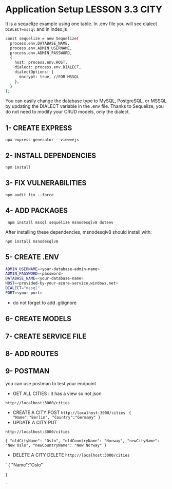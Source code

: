 # Application Setup LESSON 3.3 CITY

It is a sequelize example using one table. In .env file you will see dialect
`DIALECT=mssql`
and in index.js

```bash
const sequelize = new Sequelize(
  process.env.DATABASE_NAME,
  process.env.ADMIN_USERNAME,
  process.env.ADMIN_PASSWORD,
  {
    host: process.env.HOST,
    dialect: process.env.DIALECT,
    dialectOptions: {
      encrypt: true, //FOR MSSQL
    },
  }
);
```

You can easily change the database type to MySQL, PostgreSQL, or MSSQL by updating the DIALECT variable in the .env file. Thanks to Sequelize, you do not need to modify your CRUD models, only the dialect.

## 1- CREATE EXPRESS

`npx express-generator --view=ejs`

## 2- INSTALL DEPENDENCIES

`npm install`

## 3- FIX VULNERABILITIES

`npm audit fix --force `

## 4- ADD PACKAGES

` npm install mssql sequelize msnodesqlv8 dotenv`

After installing these dependencies, msnodesqlv8 should install with:

`npm install msnodesqlv8`

## 5- CREATE .ENV

```bash
ADMIN_USERNAME=<your-database-admin-name>
ADMIN_PASSWORD=<password>
DATABASE_NAME=<your-database-name>
HOST=<provided-by-your-azure-service.windows.net>
DIALECT="mssql"
PORT=<your port>
```

- do not forget to add .gitignore

## 6- CREATE MODELS

## 7- CREATE SERVICE FILE

## 8- ADD ROUTES

## 9- POSTMAN

you can use postman to test your endpoint

- GET ALL CITIES : it has a view so not json

`http://localhost:3000/cities `

- CREATE A CITY POST
  `http://localhost:3000/cities `
  `{
    "Name":"Berlin",
    "Country":"Germany"
}`
- UPDATE A CITY PUT

`http://localhost:3000/cities`

`{
    "oldCityName": "Oslo",
    "oldCountryName": "Norway",
    "newCityName": "New Oslo",
    "newCountryName": "New Norway"
}`

- DELETE A CITY DELETE
  `http://localhost:3000/cities`

`
{
"Name":"Oslo"

}

`
